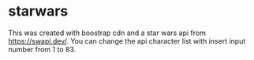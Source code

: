 # starwars
This was created with boostrap cdn and a star wars api from https://swapi.dev/. You can change the api character list with insert input number from 1 to 83. 
